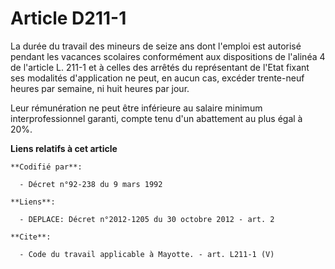 # Article D211-1

La durée du travail des mineurs de seize ans dont l'emploi est autorisé pendant les vacances scolaires conformément aux
dispositions de l'alinéa 4 de l'article L. 211-1 et à celles des arrêtés du représentant de l'Etat fixant ses modalités
d'application ne peut, en aucun cas, excéder trente-neuf heures par semaine, ni huit heures par jour. 

Leur rémunération ne peut être inférieure au salaire minimum interprofessionnel garanti, compte tenu d'un abattement au plus
égal à 20%.

**Liens relatifs à cet article**

	**Codifié par**:

	  - Décret n°92-238 du 9 mars 1992

	**Liens**:

	  - DEPLACE: Décret n°2012-1205 du 30 octobre 2012 - art. 2

	**Cite**:

	  - Code du travail applicable à Mayotte. - art. L211-1 (V)

